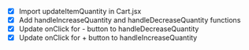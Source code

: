 - [x] Import updateItemQuantity in Cart.jsx
- [x] Add handleIncreaseQuantity and handleDecreaseQuantity functions
- [x] Update onClick for - button to handleDecreaseQuantity
- [x] Update onClick for + button to handleIncreaseQuantity
